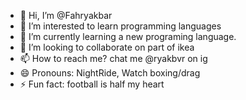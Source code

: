 - 👋 Hi, I’m @Fahryakbar
- 👀 I’m interested to learn programming languages
- 🌱 I’m currently learning a new programing language.
- 💞️ I’m looking to collaborate on part of ikea
- 📫 How to reach me? chat me @ryakbvr on ig
- 😄 Pronouns: NightRide, Watch boxing/drag
- ⚡ Fun fact: football is half my heart

<!---
Fahryakbar/Fahryakbar is a ✨ special ✨ repository because its `README.md` (this file) appears on your GitHub profile.
You can click the Preview link to take a look at your changes.
--->
